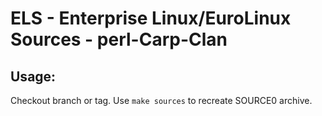 # ELS - Enterprise Linux/EuroLinux Sources - perl-Carp-Clan
 
## Usage:
  Checkout branch or tag. Use `make sources` to recreate  SOURCE0 archive.
